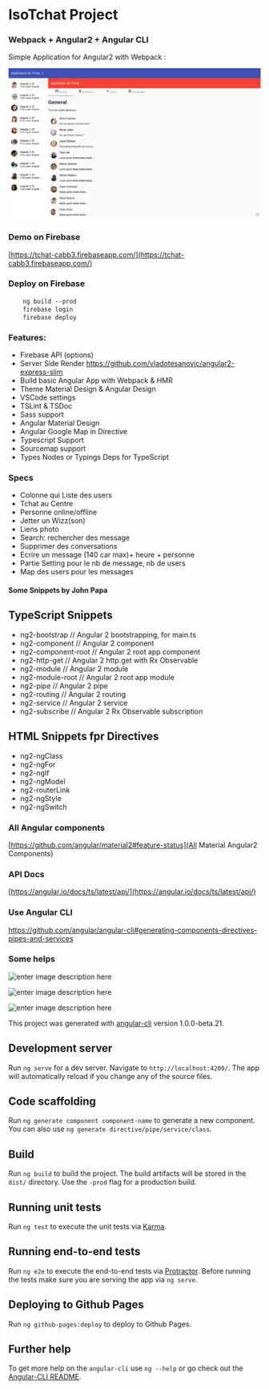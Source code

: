 # IsoTchat Project

### Webpack + Angular2 + Angular CLI

Simple Application for Angular2 with Webpack :

![enter image description here](./screens/one.png)



### Demo on Firebase

[https://tchat-cabb3.firebaseapp.com/](https://tchat-cabb3.firebaseapp.com/)


### Deploy on Firebase

```
    ng build --prod 
    firebase login
    firebase deploy
```

### Features:

* Firebase API (options)
* Server Side Render https://github.com/vladotesanovic/angular2-express-slim
* Build basic Angular App with Webpack & HMR
* Theme Material Design & Angular Design
* VSCode settings
* TSLint & TSDoc
* Sass support
* Angular Material Design
* Angular Google Map in Directive
* Typescript Support
* Sourcemap support
* Types Nodes or Typings Deps for TypeScript


### Specs


+ Colonne qui Liste des users
+ Tchat au Centre
+ Personne online/offline
+ Jetter un Wizz(son)
+ Liens photo
+ Search: rechercher des message
+ Supprimer des conversations
+ Ecrire un message (140 car max)+ heure + personne
+ Partie Setting pour le nb de message, nb de users
+ Map des users pour les messages


#### Some Snippets by John Papa

## TypeScript Snippets

* ng2-bootstrap       // Angular 2 bootstrapping, for main.ts
* ng2-component       // Angular 2 component
* ng2-component-root  // Angular 2 root app component
* ng2-http-get        // Angular 2 http.get with Rx Observable
* ng2-module          // Angular 2 module
* ng2-module-root     // Angular 2 root app module
* ng2-pipe            // Angular 2 pipe
* ng2-routing         // Angular 2 routing
* ng2-service         // Angular 2 service
* ng2-subscribe       // Angular 2 Rx Observable subscription


## HTML Snippets fpr Directives

* ng2-ngClass
* ng2-ngFor
* ng2-ngIf
* ng2-ngModel
* ng2-routerLink
* ng2-ngStyle
* ng2-ngSwitch


### All Angular components

[https://github.com/angular/material2#feature-status](All Material Angular2 Components)


### API Docs

[https://angular.io/docs/ts/latest/api/](https://angular.io/docs/ts/latest/api/)


### Use Angular CLI
https://github.com/angular/angular-cli#generating-components-directives-pipes-and-services 

### Some helps

![enter image description here](http://i0.wp.com/www.eloquentwebapp.com/wp-content/uploads/2016/05/angular-cli.jpg?resize=1075%2C605)

![enter image description here](https://res.cloudinary.com/angularclass/image/upload/v1431925418/webpackAndangular2_dwhus9.png)

![enter image description here](https://i.ytimg.com/vi/QLVzozWDYAs/maxresdefault.jpg)

This project was generated with [angular-cli](https://github.com/angular/angular-cli) version 1.0.0-beta.21.

## Development server
Run `ng serve` for a dev server. Navigate to `http://localhost:4200/`. The app will automatically reload if you change any of the source files.

## Code scaffolding

Run `ng generate component component-name` to generate a new component. You can also use `ng generate directive/pipe/service/class`.

## Build

Run `ng build` to build the project. The build artifacts will be stored in the `dist/` directory. Use the `-prod` flag for a production build.

## Running unit tests

Run `ng test` to execute the unit tests via [Karma](https://karma-runner.github.io).

## Running end-to-end tests

Run `ng e2e` to execute the end-to-end tests via [Protractor](http://www.protractortest.org/).
Before running the tests make sure you are serving the app via `ng serve`.

## Deploying to Github Pages

Run `ng github-pages:deploy` to deploy to Github Pages.

## Further help

To get more help on the `angular-cli` use `ng --help` or go check out the [Angular-CLI README](https://github.com/angular/angular-cli/blob/master/README.md).

